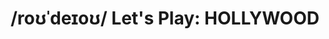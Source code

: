 ---
ee_id_thing: na
site: na
type: na
inv_num: 2017-006
url: 2017-006-rodeo-performance
title: "/roʊˈdeɪoʊ/ Let's Play: HOLLYWOOD"
year: '2021'
display_year: 2017-2021
medium: 'Custom built high performance computer rig (AMD Ryzen 9 5950X 16-core 32-Thread
  Unlocked Desktop Processor central processing unit, Rog Crosshair Viii Dark Hero
  motherboard, G.SKILL 64GB (2 x 32GB) Trident Z Neo Series DDR4 PC4-21300 2666 MHz
  288-Pin Desktop Memory Model F4-2666C18D-64GTZN random access memory, (x2) EVGA
  24G-P5-3975-KR GeForce RTX 3090 XC3 Ultra Gaming graphics processing units'' & Corsair
  Professional Series AX 1200 Watt Digital ATX/EPS Modular 80 PLUS Platinum (AX1200i)
  power supply, various peripherals), custom built Deep-Q Learning RPG playing software
  bot with system sounds by Daniel Lopatin (Oneohtrix Point Never), Kim Kardashian:
  Hollywood casual free-to-play role-playing Android game, Android phone, amplifier
  & speakers, various cables. '
dims: Variable
pitch: 'A custom built & programmed high performance machine learning computer which
  plays (& learns as it is plays) Kim Kardashian: Hollywood — a casual free-to-play
  role-playing Android game where players aim to increase their reputation by gaining
  fans in order to become A-List celebrities. '
ps: 'All details at micosite! '
live_url: https://rodeo.computer/
related: ''
youtube: ''
related_code: https://github.com/coryarcangel/rodeo-lets-play
imgs: ''
subheading: ''
download: ''
add_credit: ''
commission: ''
layout: things-i-made
---